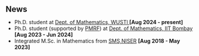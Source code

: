 <h1 id="Academic History"></h1>

<h2 style="margin: 60px 0px 10px;">News</h2>
<ul>
  
<li> Ph.D. student at <a href = "https://math.wustl.edu"> Dept. of Mathematics, WUSTl </a> <strong>[Aug 2024 - present]</strong></li>
<li> Ph.D. student (supported by <a href = "https://www.pmrf.in">PMRF</a>) at <a href = "https://www.math.iitb.ac.in"> Dept. of Mathematics, IIT Bombay </a> <strong>[Aug 2023 - Jun 2024]</strong> </li>
<li>Integrated M.Sc. in Mathematics from <a href = "https://oldsite.niser.ac.in/sms/">SMS,NISER</a> <strong> [Aug 2018 - May 2023] </strong></li>

</ul>
